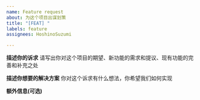 ```yaml
---
name: Feature request
about: 为这个项目出谋划策
title: "[FEAT] "
labels: feature
assignees: HoshinoSuzumi

---
```


**描述你的诉求**
请写出你对这个项目的期望、新功能的需求和提议、现有功能的完善和补充之处

**描述你想要的解决方案**
你对这个诉求有什么想法，你希望我们如何实现

**额外信息(可选)**
